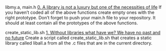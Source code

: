 libmy.a, main.h [0. A library is not a luxury but one of the necessities of life](libmy.a)
If you haven’t coded all of the above functions create empty ones with the right prototype.
Don’t forget to push your main.h file to your repository. It should at least contain all the prototypes of the above functions.

create_static_lib.sh
[1. Without libraries what have we? We have no past and no future](create_static_lib.sh)
Create a script called create_static_lib.sh that creates a static library called liball.a from all the .c files that are in the current directory.

